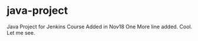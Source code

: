 # java-project
Java Project for Jenkins Course
Added in Nov18
One More line added.
Cool. 
Let me see. 

